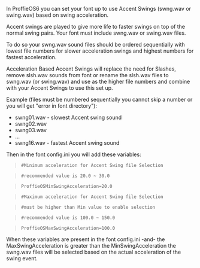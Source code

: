 In ProffieOS6 you can set your font up to use Accent Swings (swng.wav or swing.wav) based on swing acceleration.

Accent swings are played to give more life to faster swings on top of the normal swing pairs. Your font must include swng.wav or swing.wav files.

To do so your swng.wav sound files should be ordered sequentially with lowest file numbers for slower acceleration swings and highest numbers for fastest acceleration.

Acceleration Based Accent Swings will replace the need for Slashes, remove slsh.wav sounds from font or rename the slsh.wav files to swng.wav (or swing.wav) and use as the higher file numbers and combine with your Accent Swings to use this set up.

Example (files must be numbered sequentially you cannot skip a number or you will get "error in font directory"):
* swng01.wav - slowest Accent swing sound
* swng02.wav
* swng03.wav
* ...
* swng16.wav - fastest Accent swing sound


Then in the font config.ini you will add these variables:

> `#Minimum acceleration for Accent Swing file Selection`

> `#recommended value is 20.0 ~ 30.0`

> `ProffieOSMinSwingAcceleration=20.0`



> `#Maximum acceleration for Accent Swing file Selection`

> `#must be higher than Min value to enable selection`

> `#recommended value is 100.0 ~ 150.0`

> `ProffieOSMaxSwingAcceleration=100.0`

When these variables are present in the font config.ini -and- the MaxSwingAcceleration is greater than the MinSwingAcceleration the swng.wav files will be selected based on the actual acceleration of the swing event.